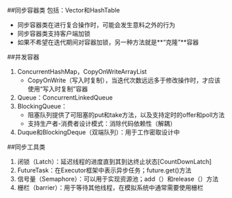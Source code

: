 ##同步容器类
  包括：Vector和HashTable
* 同步容器类在进行复合操作时，可能会发生意料之外的行为
* 同步容器类支持客户端加锁
* 如果不希望在迭代期间对容器加锁，另一种方法就是**“克隆”**容器

##并发容器
1. ConcurrentHashMap，CopyOnWriteArrayList
    * CopyOnWrite（写入时复制），当迭代次数远远多于修改操作时，才应该使用“写入时复制”容器
2. Queue：ConcurrentLinkedQueue
3. BlockingQueue：
    * 阻塞队列提供了可阻塞的put和take方法，以及支持定时的offer和poll方法
    * 支持生产者-消费者设计模式：消除代码依赖性（解耦）
4. Duque和BlockingDeque（双端队列）：用于工作密取设计中

##同步工具类
1. 闭锁（Latch）：延迟线程的进度直到其到达终止状态[CountDownLatch]
2. FutureTask：在Executor框架中表示异步任务；future.get()方法
3. 信号量（Semaphore）：可以用于实现资源池；add（）和release（）方法
4. 栅栏（barrier）：用于等待其他线程，在模拟系统中通常需要使用栅栏
